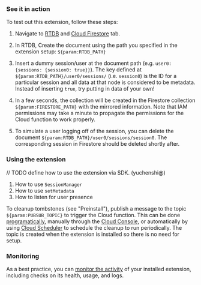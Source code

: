 ### See it in action

To test out this extension, follow these steps:

1.  Navigate to [RTDB](https://console.firebase.google.com/project/${param:PROJECT_ID}/database/data) and [Cloud Firestore](https://console.firebase.google.com/project/${param:PROJECT_ID}/database/firestore/data) tab.

1.  In RTDB, Create the document using the path you specified in the extension setup: `${param:RTDB_PATH}`

1.  Insert a dummy session/user at the document path (e.g. `user0: {sessions: {session0: true}}`). The key defined at `${param:RTDB_PATH}/user0/sessions/` (i.e. `session0`) is the ID for a particular session and all data at that node is considered to be metadata. Instead of inserting `true`, try putting in data of your own!

1.  In a few seconds, the collection will be created in the Firestore collection `${param:FIRESTORE_PATH}` with the mirrored information. Note that IAM permissions may take a minute to propagate the permissions for the Cloud function to work properly.

1.  To simulate a user logging off of the session, you can delete the document `${param:RTDB_PATH}/user0/sessions/session0`. The corresponding session in Firestore should be deleted shortly after.

### Using the extension

// TODO define how to use the extension via SDK. (yuchenshi@)
1. How to use `SessionManager`
1. How to use `setMetadata`
1. How to listen for user presence

To cleanup tombstones (see "Preinstall"), publish a message to the topic `${param:PUBSUB_TOPIC}` to trigger the Cloud function. This can be done [programatically](https://cloud.google.com/pubsub/docs/publisher), manually through the [Cloud Console](https://cloud.google.com/pubsub/docs/quickstart-console#publish_a_message_to_the_topic), or automatically by using [Cloud Scheduler](https://cloud.google.com/scheduler/docs/tut-pub-sub) to schedule the cleanup to run periodically. The topic is created when the extension is installed so there is no need for setup.

### Monitoring

As a best practice, you can [monitor the activity](https://firebase.google.com/docs/extensions/manage-installed-extensions#monitor) of your installed extension, including checks on its health, usage, and logs.
